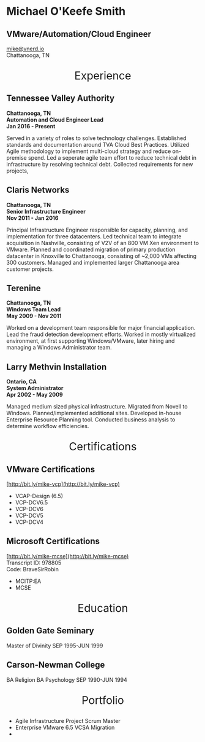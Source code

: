 # Michael O'Keefe Smith

## VMware/Automation/Cloud Engineer

[mike@vnerd.io](mailto:mike@vnerd.io)  
Chattanooga, TN

<p align="center" style="font-size:2em;">Experience</p>

## Tennessee Valley Authority

**Chattanooga, TN**  
**Automation and Cloud Engineer Lead**  
**Jan 2016 - Present**

Served in a variety of roles to solve technology challenges. Established standards and documentation around TVA Cloud Best Practices. Utilized Agile methodology to implement multi-cloud strategy and reduce on-premise spend. Led a seperate agile team effort to reduce technical debt in infrastructure by resolving technical debt. Collected requirements for new projects, 

## Claris Networks

**Chattanooga, TN**  
**Senior Infrastructure Engineer**  
**Nov 2011 - Jan 2016**

Principal Infrastructure Engineer responsible for capacity, planning, and implementation for three datacenters. Led technical team to integrate acquisition in Nashville, consisting of V2V of an 800 VM Xen environment to VMware. Planned and coordinated migration of primary production datacenter in Knoxville to Chattanooga, consisting of ~2,000 VMs affecting 300 customers. Managed and implemented larger Chattanooga area customer projects. 

## Terenine

**Chattanooga, TN**  
**Windows Team Lead**  
**May 2009 - Nov 2011**

Worked on a development team responsible for major financial application. Lead the fraud detection development efforts. Worked in mostly virtualized environment, at first supporting Windows/VMware, later hiring and managing a Windows Administrator team.

## Larry Methvin Installation

**Ontario, CA**  
**System Administrator**  
**Apr 2002 - May 2009**

Managed medium sized physical infrastructure. Migrated from Novell to Windows. Planned/implemented additional sites. Developed in-house Enterprise Resource Planning tool. Conducted business analysis to determine workflow efficiencies.

<p align="center" style="font-size:2em;">Certifications</p>

## VMware Certifications
[http://bit.ly/mike-vcp](http://bit.ly/mike-vcp)

- VCAP-Design (6.5)
- VCP-DCV6.5
- VCP-DCV6
- VCP-DCV5
- VCP-DCV4

## Microsoft Certifications
[http://bit.ly/mike-mcse](http://bit.ly/mike-mcse)<br />
Transcript ID: 978805<br />
Code: BraveSirRobin

- MCITP:EA
- MCSE

<p align="center" style="font-size:2em;">Education</p>

## Golden Gate Seminary

Master of Divinity
SEP 1995-JUN 1999

## Carson-Newman College

BA Religion
BA Psychology
SEP 1990-JUN 1994

<p align="center" style="font-size:2em;">Portfolio</p>

- Agile Infrastructure Project Scrum Master
- Enterprise VMware 6.5 VCSA Migration
- 
